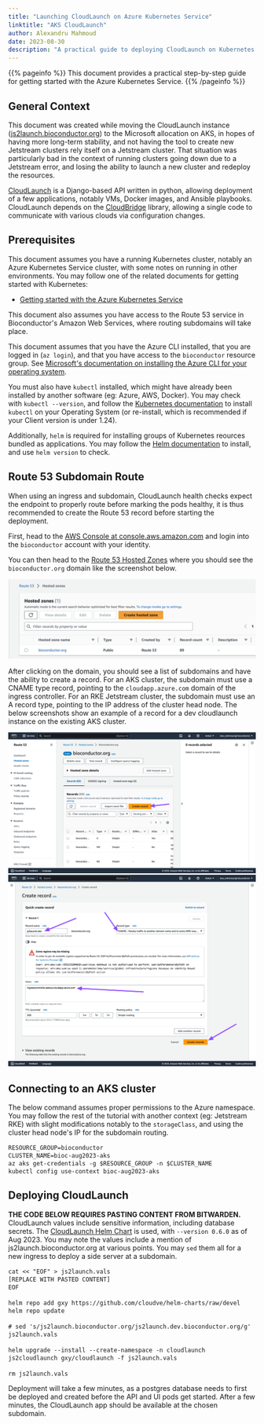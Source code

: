```yaml
---
title: "Launching CloudLaunch on Azure Kubernetes Service"
linktitle: "AKS CloudLaunch"
author: Alexandru Mahmoud
date: 2023-08-30
description: "A practical guide to deploying CloudLaunch on Kubernetes on Azure for launching Kubernetes clusters in Bioconductor's Jetstream 2 allocation."
---
```


{{% pageinfo %}}
This document provides a practical step-by-step guide for getting started with the Azure Kubernetes Service.
{{% /pageinfo %}}


## General Context

This document was created while moving the CloudLaunch instance ([js2launch.bioconductor.org](https://js2launch.bioconductor.org)) to the Microsoft allocation on AKS, in hopes of having more long-term stability, and not having the tool to create new Jetstream clusters rely itself on a Jetstream cluster. That situation was particularly bad in the context of running clusters going down due to a Jetstream error, and losing the ability to launch a new cluster and redeploy the resources.

[CloudLaunch](https://github.com/galaxyproject/cloudlaunch/) is a Django-based API written in python, allowing deployment of a few applications, notably VMs, Docker images, and Ansible playbooks. CloudLaunch depends on the [CloudBridge](https://github.com/cloudve/cloudbridge) library, allowing a single code to communicate with various clouds via configuration changes.

## Prerequisites

This document assumes you have a running Kubernetes cluster, notably an Azure Kubernetes Service cluster, with some notes on running in other environments. You may follow one of the related documents for getting started with Kubernetes:
- [Getting started with the Azure Kubernetes Service](k8s-aks.md)

This document also assumes you have access to the Route 53 service in Bioconductor's Amazon Web Services, where routing subdomains will take place.

This document assumes that you have the Azure CLI installed, that you are logged in (`az login`), and that you have access to the `bioconductor` resource group. See [Microsoft's documentation on installing the Azure CLI for your operating system](https://learn.microsoft.com/en-us/cli/azure/install-azure-cli).

You must also have `kubectl` installed, which might have already been installed by another software (eg: Azure, AWS, Docker). You may check with `kubectl --version`, and follow the [Kubernetes documentation](https://kubernetes.io/docs/tasks/tools/) to install `kubectl` on your Operating System (or re-install, which is recommended if your Client version is under 1.24).

Additionally, `helm` is required for installing groups of Kubernetes reources bundled as applications. You may follow the [Helm documentation](https://helm.sh/docs/intro/install/) to install, and use `helm version` to check.

## Route 53 Subdomain Route
When using an ingress and subdomain, CloudLaunch health checks expect the endpoint to properly route before marking the pods healthy, it is thus recommended to create the Route 53 record before starting the deployment.

First, head to the [AWS Console at console.aws.amazon.com](https://console.aws.amazon.com/) and login into the `bioconductor` account with your identity.

You can then head to the [Route 53 Hosted Zones](https://console.aws.amazon.com/route53/v2/hostedzones) where you should see the `bioconductor.org` domain like the screenshot below.

![Expected Route 53 overview page showing bioconductor.org Hosted Zone](images/route-53-zone.png)

After clicking on the domain, you should see a list of subdomains and have the ability to create a record. For an AKS cluster, the subdomain must use a CNAME type record, pointing to the `cloudapp.azure.com` domain of the ingress controller. For an RKE Jetstream cluster, the subdomain must use an A record type, pointing to the IP address of the cluster head node. The below screenshots show an example of a record for a dev cloudlaunch instance on the existing AKS cluster.


![Expected Route 53 page showing Create a Record button in the bioconductor.org Hosted Zone](images/route-53-create-record.png)
![Example Route 53 record details for AKS cluster](images/route-53-record-details.png)


## Connecting to an AKS cluster
The below command assumes proper permissions to the Azure namespace. You may follow the rest of the tutorial with another context (eg: Jetstream RKE) with slight modifications notably to the `storageClass`, and using the cluster head node's IP for the subdomain routing.

```
RESOURCE_GROUP=bioconductor
CLUSTER_NAME=bioc-aug2023-aks
az aks get-credentials -g $RESOURCE_GROUP -n $CLUSTER_NAME
kubectl config use-context bioc-aug2023-aks
```

## Deploying CloudLaunch
<strong>THE CODE BELOW REQUIRES PASTING CONTENT FROM BITWARDEN.</strong>
CloudLaunch values include sensitive information, including database secrets. The [CloudLaunch Helm Chart](https://github.com/CloudVE/cloudlaunch-helm) is used, with `--version 0.6.0` as of Aug 2023.
You may note the values include a mention of js2launch.bioconductor.org at various points. You may `sed` them all for a new ingress to deploy a side server at a subdomain.

```
cat << "EOF" > js2launch.vals
[REPLACE WITH PASTED CONTENT]
EOF

helm repo add gxy https://github.com/cloudve/helm-charts/raw/devel
helm repo update

# sed 's/js2launch.bioconductor.org/js2launch.dev.bioconductor.org/g' js2launch.vals

helm upgrade --install --create-namespace -n cloudlaunch js2cloudlaunch gxy/cloudlaunch -f js2launch.vals

rm js2launch.vals
```

Deployment will take a few minutes, as a postgres database needs to first be deployed and created before the API and UI pods get started. After a few minutes, the CloudLaunch app should be available at the chosen subdomain.


